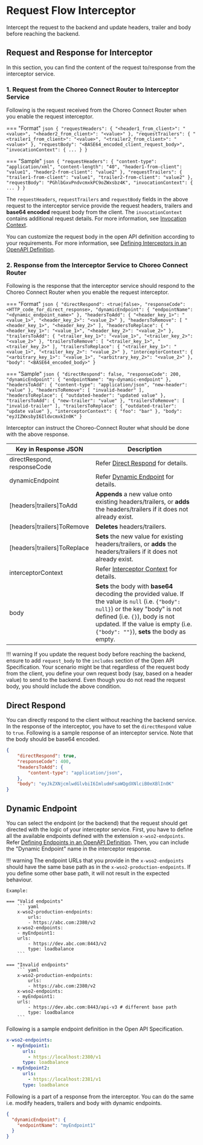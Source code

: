 # Request Flow Interceptor

Intercept the request to the backend and update headers, trailer and body before reaching the backend.

## Request and Response for Interceptor

In this section, you can find the content of the request to/response from the interceptor service.

### 1. Request from the Choreo Connect Router to Interceptor Service

Following is the request received from the Choreo Connect Router when you enable the request interceptor.

=== "Format"
    ``` json
    {
        "requestHeaders": {
            "<header1_from_client>": "<value>",
            "<header2_from_client>": "<value>"
        },
        "requestTrailers": {
            "<trailer1_from_client>": "<value>",
            "<trailer2_from_client>": "<value>"
        },
        "requestBody": "<BASE64_encoded_client_request_body>",
        "invocationContext": {
            ...
        }
    }
    ```

=== "Sample"
    ``` json
    {
        "requestHeaders": {
            "content-type": "application/xml",
            "content-length": "40",
            "header1-from-client": "value1",
            "header2-from-client": "value2"
        },
        "requestTrailers": {
            "trailer1-from-client": "value1",
            "trailer2-from-client": "value2"
        },
        "requestBody": "PGhlbGxvPndvcmxkPC9oZWxsbz4K",
        "invocationContext": {
            ...
        }
    }
    ```

The `requestHeaders`, `requestTrailers` and `requestBody` fields in the above request to the interceptor service
provide the request headers, trailers and **base64 encoded** request body from the client. The `invocationContext`
contains additional request details. For more information, see [Invocation Context]({{base_path}}/deploy-and-publish/deploy-on-gateway/choreo-connect/message-transformation/interceptor-microservice/interceptor-context-and-invocation-context/#invocation-context).

You can customize the request body in the open API definition according to your requirements. For more information, see [Defining Interceptors in an OpenAPI Definition]({{base_path}}/deploy-and-publish/deploy-on-gateway/choreo-connect/message-transformation/defining-interceptors-in-an-open-api-definition/).

### 2. Response from the Interceptor Service to Choreo Connect Router

Following is the response that the interceptor service should respond to the Choreo Connect Router when you enable the request interceptor.

=== "Format"
    ``` json
    {
        "directRespond": <true|false>,
        "responseCode": <HTTP_code_for_direct_response>,
        "dynamicEndpoint": {
            "endpointName": "<dynamic_endpoint_name>"
        },
        "headersToAdd": {
            "<header_key_1>": "<value_1>",
            "<header_key_2>": "<value_2>"
        },
        "headersToRemove": [
            "<header_key_1>",
            "<header_key_2>"
        ],
        "headersToReplace": {
            "<header_key_1>": "<value_1>",
            "<header_key_2>": "<value_2>"
        },
        "trailersToAdd": {
            "<trailer_key_1>": "<value_1>",
            "<trailer_key_2>": "<value_2>"
        },
        "trailersToRemove": [
            "<trailer_key_1>",
            "<trailer_key_2>"
        ],
        "trailersToReplace": {
            "<trailer_key_1>": "<value_1>",
            "<trailer_key_2>": "<value_2>"
        },
        "interceptorContext": {
            "<arbitrary_key_1>": "<value_1>",
            "<arbitrary_key_2>": "<value_2>"
        },
        "body": "<BASE64_encoded_body>"
    }
    ```

=== "Sample"
    ``` json
    {
        "directRespond": false,
        "responseCode": 200,
        "dynamicEndpoint": {
            "endpointName": "my-dynamic-endpoint"
        },
        "headersToAdd": {
            "content-type": "application/json",
            "new-header": "value"
        },
        "headersToRemove": [
            "invalid-header"
        ],
        "headersToReplace": {
            "outdated-header": "updated value"
        },
        "trailersToAdd": {
            "new-trailer": "value"
        },
        "trailersToRemove": [
            "invalid-trailer"
        ],
        "trailersToReplace": {
            "outdated-trailer": "update value"
        },
        "interceptorContext": {
            "foo": "bar"
        },
        "body": "eyJIZWxsbyI6IldvcmxkIn0K"
    }
    ```

Interceptor can instruct the Choreo-Connect Router what should be done with the above response.

| Key in Response JSON         | Description                                                                                                                                                                                                                                               |
|------------------------------|-----------------------------------------------------------------------------------------------------------------------------------------------------------------------------------------------------------------------------------------------------------|
| directRespond, responseCode  | Refer [Direct Respond](#direct-respond) for details.                                                                                                                                                                                             |
| dynamicEndpoint              | Refer [Dynamic Endpoint](#dynamic-endpoint) for details.                                                                                                                                                                                         |
| [headers\|trailers]ToAdd     | **Appends** a new value onto existing headers/trailers, or **adds** the headers/trailers if it does not already exist.                                                                                                                                   |
| [headers\|trailers]ToRemove  | **Deletes** headers/trailers.                                                                                                                                                                                                                             |
| [headers\|trailers]ToReplace | **Sets** the new value for existing headers/trailers, or **adds** the headers/trailers if it does not already exist.                                                                                                                                      |
| interceptorContext           | Refer [Interceptor Context]({{base_path}}/deploy-and-publish/deploy-on-gateway/choreo-connect/message-transformation/interceptor-microservice/interceptor-context-and-invocation-context/#interceptor-context) for details.                      |
| body                         | **Sets** the body with **base64** decoding the provided value. If the value is `null` (i.e. `{"body": null}`) or the key "body" is not defined (i.e. `{}`), body is not updated. If the value is empty (i.e. `{"body": ""}`), **sets** the body as empty. |

<!-- The content of the below warning is same as the info notice in the file
deploy-and-publish/deploy-on-gateway/choreo-connect/message-transformation/defining-interceptors-in-an-open-api-definition.md -->
!!! warning
    If you update the request body before reaching the backend, ensure to add `request_body` to the `includes` section
    of the Open API Specification. Your scenario might be that regardless of the request body from the client,
    you define your own request body (say, based on a header value) to send to the backend.
    Even though you do not read the request body, you should include the above condition.

## Direct Respond

You can directly respond to the client without reaching the backend service. In the response of the interceptor,
you have to set the `directRespond` value to `true`. Following is a sample response of an interceptor service.
Note that the body should be base64 encoded.

``` json
{
    "directRespond": true,
    "responseCode": 400,
    "headersToAdd": {
        "content-type": "application/json",
    },
    "body": "eyJkZXNjcmlwdGlvbiI6ImludmFsaWQgdXNlciB0eXBlIn0K"
}
```

## Dynamic Endpoint

You can select the endpoint (or the backend) that the request should get directed with the logic of your interceptor service.
First, you have to define all the available endpoints defined with the extension `x-wso2-endpoints`.
Refer [Defining Endpoints in an OpenAPI Definition]({{base_path}}/deploy-and-publish/deploy-on-gateway/choreo-connect/endpoints/defining-endpoints-in-an-openapi-definition/).
Then, you can include the "Dynamic Endpoint" name in the interceptor response.

!!! warning
    The endpoint URLs that you provide in the `x-wso2-endpoints` should have the same base path as in the `x-wso2-production-endpoints`.
    If you define some other base path, it will not result in the expected behaviour.

    Example:

    === "Valid endpoints"
        ``` yaml
        x-wso2-production-endpoints:
            urls:
            - https://abc.com:2380/v2
        x-wso2-endpoints:
        - myEndpoint1:
        urls:
            - https://dev.abc.com:8443/v2
            type: loadbalance
        ```

    === "Invalid endpoints"
        ``` yaml
        x-wso2-production-endpoints:
            urls:
            - https://abc.com:2380/v2
        x-wso2-endpoints:
        - myEndpoint1:
        urls:
            - https://dev.abc.com:8443/api-v3 # different base path
            type: loadbalance
        ```

Following is a sample endpoint definition in the Open API Specification.

```yaml
x-wso2-endpoints:
  - myEndpoint1:
      urls:
        - https://localhost:2380/v1
      type: loadbalance
  - myEndpoint2:
      urls:
        - https://localhost:2381/v1
      type: loadbalance
```

Following is a part of a response from the interceptor. You can do the same i.e. modify headers, trailers and body with dynamic endpoints.
```json
{
  "dynamicEndpoint": {
    "endpointName": "myEndpoint1"
  }
}
```
